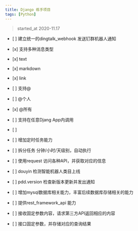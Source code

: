 ```yaml
---
title: Django 练手项目
tags: [Python]
---
```


> started\_at 2020-11.17

- \[ ] 建立统一的dingtalk\_webhook 发送钉群机器人通知
- \[x] 支持多种消息类型
- \[x] text
- \[x] markdown
- \[x] link
- \[ ] 支持@
- \[ ] @个人
- \[x] @所有
- \[ ] 支持在任意Djang App内调用
- \[ ]&#x20;

- \[ ] 增加定时任务能力
- \[ ] 拆分任务 分钟/小时/天级别，自动执行
- \[ ] 使用request 访问各种API，并获取对应的信息
- \[ ] douyin 检测智能机器人类目上线
- \[ ] pdd.version 检查新版本更新并发出通知
- \[ ] 增加mysql数据库相关能力，丰富后续数据库存储相关的能力
- \[ ] 提供rest\_framework\_api 能力
- \[ ] 接收固定参数内容，请求第三方API返回相应的内容
- \[ ] 接口固定参数，并存储对应的查询结果
